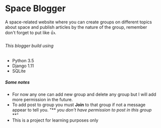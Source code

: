 # Space Blogger

A space-related website where you can create groups on different topics about space and publish articles by the nature of the group, remember don't forget to put like 👍.

###### This blogger build using

- Python 3.5
- Django 1.11
- SQLite


##### Some notes
* For now any one can add new group and delete any group but I will add more permission in the future.
* To add post to group you must **Join** to that group if not a message appear to tell you. "** *you don't have permission to post in this group* **"
* This is a project for learning purposes only
